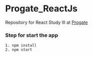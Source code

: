 # Progate_ReactJs
Repository for React Study III at [Progate](https://progate.com/)

### Step for start the app
 ```
 1. npm install
 2. npm start
 ```
